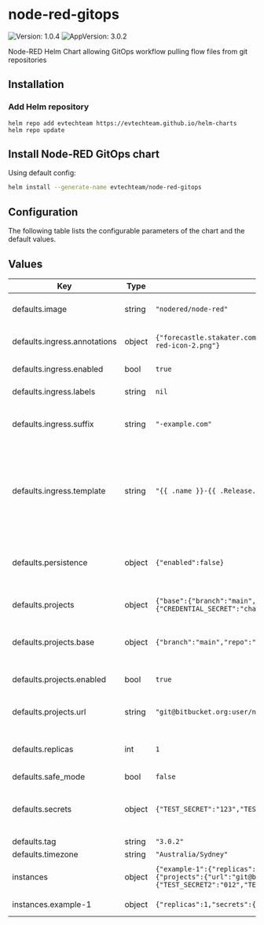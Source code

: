 # node-red-gitops

![Version: 1.0.4](https://img.shields.io/badge/Version-1.0.4-informational?style=flat-square) ![AppVersion: 3.0.2](https://img.shields.io/badge/AppVersion-3.0.2-informational?style=flat-square)

Node-RED Helm Chart allowing GitOps workflow pulling flow files from git repositories

## Installation

### Add Helm repository

```shell
helm repo add evtechteam https://evtechteam.github.io/helm-charts
helm repo update
```

## Install Node-RED GitOps chart

Using default config:

```bash
helm install --generate-name evtechteam/node-red-gitops
```

## Configuration

The following table lists the configurable parameters of the chart and the default values.

## Values

| Key | Type | Default | Description |
|-----|------|---------|-------------|
| defaults.image | string | `"nodered/node-red"` | Image of Node-RED app |
| defaults.ingress.annotations | object | `{"forecastle.stakater.com/expose":"true","forecastle.stakater.com/icon":"https://nodered.org/about/resources/media/node-red-icon-2.png"}` | Annoations for each ingress |
| defaults.ingress.enabled | bool | `true` | Enable ingess |
| defaults.ingress.labels | string | `nil` | Labels for each ingress |
| defaults.ingress.suffix | string | `"-example.com"` | Autmated Ingress Suffix added to the release name |
| defaults.ingress.template | string | `"{{ .name }}-{{ .Release.Name }}.node-red.example.com"` | Ingress templated hostname based on instance name (overrides suffix above if set) |
| defaults.persistence | object | `{"enabled":false}` | Persistence for Node-RED flow files (not implemented) |
| defaults.projects | object | `{"base":{"branch":"main","repo":"git@bitbucket.org:user/node-red-base.git"},"enabled":true,"secrets":{"CREDENTIAL_SECRET":"change-this-secret-to-something-secure"},"url":"git@bitbucket.org:user/node-red-{{ .name }}.git"}` | Enable git based projects |
| defaults.projects.base | object | `{"branch":"main","repo":"git@bitbucket.org:user/node-red-base.git"}` | Base repo for loading common settings |
| defaults.projects.enabled | bool | `true` | Enable git based projects2 |
| defaults.projects.url | string | `"git@bitbucket.org:user/node-red-{{ .name }}.git"` | Templateable git repo for instance files |
| defaults.replicas | int | `1` | Defaults to one replica for each instance |
| defaults.safe_mode | bool | `false` |  |
| defaults.secrets | object | `{"TEST_SECRET":"123","TEST_SECRET2":"456"}` | Secrets saved as environment variables for all instances |
| defaults.tag | string | `"3.0.2"` |  |
| defaults.timezone | string | `"Australia/Sydney"` | Timezone |
| instances | object | `{"example-1":{"replicas":1,"secrets":{"TEST_SECRET2":"789","TEST_SECRET3":"321"},"timezone":"UTC"},"example-2":{"projects":{"url":"git@bitbucket.org:user/node-red-example-2.git"},"replicas":3,"secrets":{"TEST_SECRET2":"012","TEST_SECRET3":"210"}}}` | List of instances to deploy |
| instances.example-1 | object | `{"replicas":1,"secrets":{"TEST_SECRET2":"789","TEST_SECRET3":"321"},"timezone":"UTC"}` | Named instance #1 |
